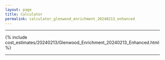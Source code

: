 ```yaml
---
layout: page
title: Calculator
permalink: calculator_glenwood_enrichment_20240213_enhanced
---
```


___

{% include cost_estimates/20240213/Glenwood_Enrichment_20240213_Enhanced.html %}

___

